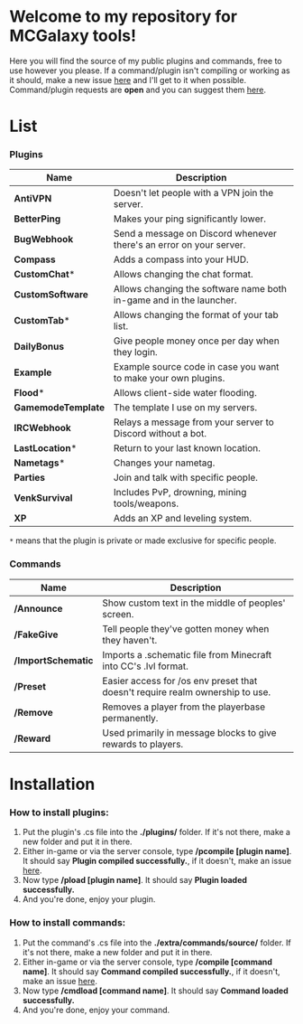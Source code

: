 # Welcome to my repository for MCGalaxy tools!
Here you will find the source of my public plugins and commands, free to use however you please. If a command/plugin isn't compiling or working as it should, make a new issue [here](https://github.com/VenkSociety/MCGalaxy-Tools/issues) and I'll get to it when possible. Command/plugin requests are **open** and you can suggest them [here](https://github.com/VenkSociety/MCGalaxy-Tools/issues).

# List

### Plugins
| Name | Description |
| ------------- | -----|
|  **AntiVPN** | Doesn't let people with a VPN join the server.
|  **BetterPing** | Makes your ping significantly lower.
|  **BugWebhook** | Send a message on Discord whenever there's an error on your server.
|  **Compass** | Adds a compass into your HUD.
|  **CustomChat*** | Allows changing the chat format.
|  **CustomSoftware** | Allows changing the software name both in-game and in the launcher.
|  **CustomTab*** | Allows changing the format of your tab list.
|  **DailyBonus** | Give people money once per day when they login.
|  **Example** | Example source code in case you want to make your own plugins.
|  **Flood*** | Allows client-side water flooding.
|  **GamemodeTemplate** | The template I use on my servers.
|  **IRCWebhook** | Relays a message from your server to Discord without a bot.
|  **LastLocation*** | Return to your last known location.
|  **Nametags*** | Changes your nametag.
|  **Parties** | Join and talk with specific people.
|  **VenkSurvival** | Includes PvP, drowning, mining tools/weapons.
|  **XP** | Adds an XP and leveling system.

`*` means that the plugin is private or made exclusive for specific people.

### Commands
| Name | Description |
| ------------- | -----|
|  **/Announce** | Show custom text in the middle of peoples' screen.
|  **/FakeGive** | Tell people they've gotten money when they haven't.
|  **/ImportSchematic** | Imports a .schematic file from Minecraft into CC's .lvl format.
|  **/Preset** | Easier access for /os env preset that doesn't require realm ownership to use.
|  **/Remove** | Removes a player from the playerbase permanently.
|  **/Reward** | Used primarily in message blocks to give rewards to players.

# Installation

### How to install plugins:
1. Put the plugin's .cs file into the **./plugins/** folder. If it's not there, make a new folder and put it in there.
2. Either in-game or via the server console, type **/pcompile [plugin name]**. It should say **Plugin compiled successfully.**, if it doesn't, make an issue [here](https://github.com/VenkSociety/MCGalaxy-Tools/issues).
3. Now type **/pload [plugin name]**. It should say **Plugin loaded successfully.**
4. And you're done, enjoy your plugin.

### How to install commands:
1. Put the command's .cs file into the **./extra/commands/source/** folder. If it's not there, make a new folder and put it in there.
2. Either in-game or via the server console, type **/compile [command name]**. It should say **Command compiled successfully.**, if it doesn't, make an issue [here](https://github.com/VenkSociety/MCGalaxy-Tools/issues).
3. Now type **/cmdload [command name]**. It should say **Command loaded successfully.**
4. And you're done, enjoy your command.
